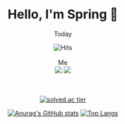 <div align=center><h1> Hello, I'm Spring 🌱 </h1></div>

<div align="center">
  Today 
  
  ![Hits](https://hits.seeyoufarm.com/api/count/incr/badge.svg?url=https%3A%2F%2Fgithub.com%2Fb0m313&count_bg=%23B3D39A&title_bg=%23264418&icon=&icon_color=%23E7E7E7&title=%F0%9F%8C%B1&edge_flat=false) 
  <br> <br>
  Me <br>
  <a href="https://www.instagram.com/b0m313_/"><img src="https://img.shields.io/badge/Instagram-white?style=flat&logo=Instagram&logoColor=pink}"/></a>
  <a href="mailto:13.spring.03@gmail.com"><img src="https://img.shields.io/badge/Mail-white?style=flat&logo=Gmail&logoColor=red}"/></a>

  
  <br><br>
  [![solved.ac tier](http://mazassumnida.wtf/api/v2/generate_badge?boj=zxx0313)](https://solved.ac/zxx0313) <br>

  [![Anurag's GitHub stats](https://github-readme-stats.vercel.app/api?username=b0m313&show_icons=true&theme=vue-dark&count_private=true)](https://github.com/b0m313/github-readme-stats)
  [![Top Langs](https://github-readme-stats.vercel.app/api/top-langs/?username=b0m313&theme=vue-dark&private=true)](https://github.com/anuraghazra/github-readme-stats)

</div>

 
